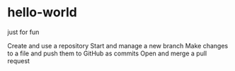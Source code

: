 # hello-world
just for fun


Create and use a repository
Start and manage a new branch
Make changes to a file and push them to GitHub as commits
Open and merge a pull request

